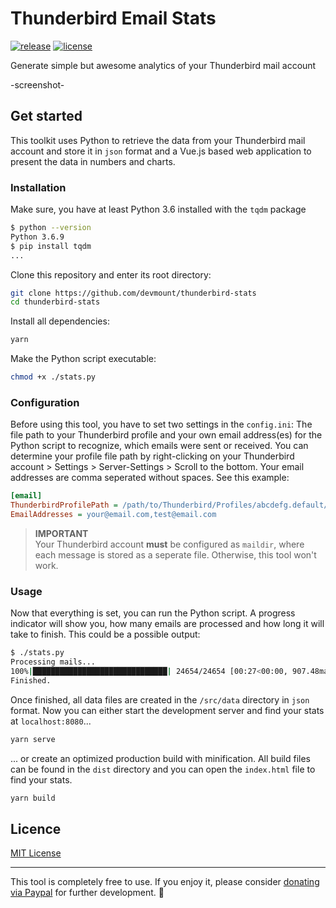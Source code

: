 # Thunderbird Email Stats

[![release](https://img.shields.io/badge/release-v0.1.1-30cef2.svg?style=flat-square)](https://github.com/devmount/thunderbird-stats) [![license](https://img.shields.io/badge/license-MIT-30cef2.svg?style=flat-square)](./LICENSE)

Generate simple but awesome analytics of your Thunderbird mail account

-screenshot-

## Get started

This toolkit uses Python to retrieve the data from your Thunderbird mail account and store it in `json` format and a Vue.js based web application to present the data in numbers and charts.

### Installation

Make sure, you have at least Python 3.6 installed with the `tqdm` package

```bash
$ python --version
Python 3.6.9
$ pip install tqdm
...
```

Clone this repository and enter its root directory:

```bash
git clone https://github.com/devmount/thunderbird-stats
cd thunderbird-stats
```

Install all dependencies:

```bash
yarn
```

Make the Python script executable:

```bash
chmod +x ./stats.py
```

### Configuration

Before using this tool, you have to set two settings in the `config.ini`: The file path to your Thunderbird profile and your own email address(es) for the Python script to recognize, which emails were sent or received. You can determine your profile file path by right-clicking on your Thunderbird account > Settings > Server-Settings > Scroll to the bottom. Your email addresses are comma seperated without spaces. See this example:

```ini
[email]
ThunderbirdProfilePath = /path/to/Thunderbird/Profiles/abcdefg.default/ImapMail/server
EmailAddresses = your@email.com,test@email.com
```

> **IMPORTANT**  
> Your Thunderbird account **must** be configured as `maildir`, where each message is stored as a seperate file. Otherwise, this tool won't work.

### Usage

Now that everything is set, you can run the Python script. A progress indicator will show you, how many emails are processed and how long it will take to finish. This could be a possible output:

```bash
$ ./stats.py
Processing mails...
100%|██████████████████████████████| 24654/24654 [00:27<00:00, 907.48mails/s]
Finished.
```

Once finished, all data files are created in the `/src/data` directory in `json` format. Now you can either start the development server and find your stats at `localhost:8080`...

```bash
yarn serve
```

... or create an optimized production build with minification. All build files can be found in the `dist` directory and you can open the `index.html` file to find your stats.

```bash
yarn build
```

## Licence

[MIT License](./LICENSE)

---

This tool is completely free to use. If you enjoy it, please consider [donating via Paypal](https://paypal.me/devmount) for further development. :green_heart:
